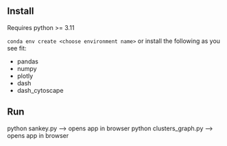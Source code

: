 ## Install

Requires python >= 3.11

`conda env create <choose environment name>` or install the following as you see fit:

- pandas
- numpy
- plotly
- dash
- dash_cytoscape

## Run

python sankey.py --> opens app in browser
python clusters_graph.py --> opens app in browser
